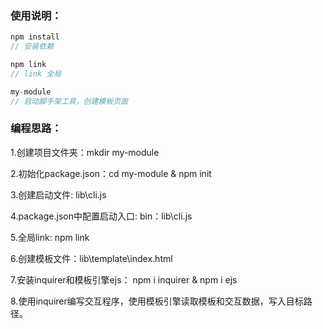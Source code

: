 ### 使用说明：

```javascript
npm install  
// 安装依赖

npm link  
// link 全局

my-module 
// 启动脚手架工具，创建模板页面
```


### 编程思路：

1.创建项目文件夹：mkdir my-module

2.初始化package.json：cd my-module & npm init 

3.创建启动文件: lib\cli.js

4.package.json中配置启动入口: bin：lib\cli.js

5.全局link: npm link

6.创建模板文件：lib\template\index.html

7.安装inquirer和模板引擎ejs： npm i inquirer & npm i ejs

8.使用inquirer编写交互程序，使用模板引擎读取模板和交互数据，写入目标路径。